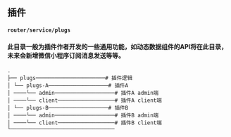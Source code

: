 ## 插件
#### `router/service/plugs`
#### 此目录一般为插件作者开发的一些通用功能，如动态数据组件的API将在此目录，未来会新增微信小程序订阅消息发送等等。

```
.
├── plugs──────────────────────# 插件逻辑
│ └── plugs-A───────────────────# 插件A
│ ────└── admin───────────────────# 插件A admin端
│ ────└── client──────────────────# 插件A client端
│ └── plugs-B───────────────────# 插件B
│ ────└── admin───────────────────# 插件B admin端
│ ────└── client──────────────────# 插件B client端
└─────────────────────────────────
```
